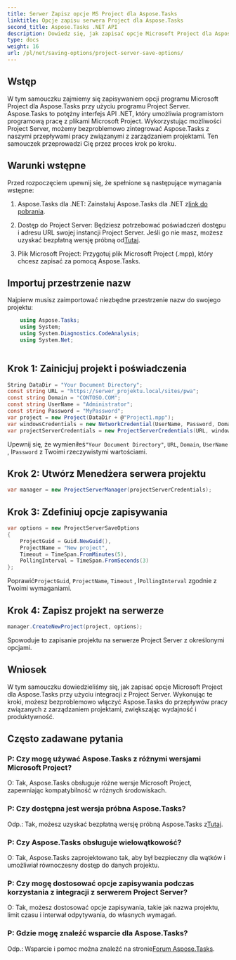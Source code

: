 ```yaml
---
title: Serwer Zapisz opcje MS Project dla Aspose.Tasks
linktitle: Opcje zapisu serwera Project dla Aspose.Tasks
second_title: Aspose.Tasks .NET API
description: Dowiedz się, jak zapisać opcje Microsoft Project dla Aspose.Tasks przy użyciu integracji z Project Server. Usprawnij przepływ pracy w zarządzaniu projektami.
type: docs
weight: 16
url: /pl/net/saving-options/project-server-save-options/
---
```

## Wstęp
W tym samouczku zajmiemy się zapisywaniem opcji programu Microsoft Project dla Aspose.Tasks przy użyciu programu Project Server. Aspose.Tasks to potężny interfejs API .NET, który umożliwia programistom programową pracę z plikami Microsoft Project. Wykorzystując możliwości Project Server, możemy bezproblemowo zintegrować Aspose.Tasks z naszymi przepływami pracy związanymi z zarządzaniem projektami. Ten samouczek przeprowadzi Cię przez proces krok po kroku.
## Warunki wstępne
Przed rozpoczęciem upewnij się, że spełnione są następujące wymagania wstępne:
1.  Aspose.Tasks dla .NET: Zainstaluj Aspose.Tasks dla .NET z[link do pobrania](https://releases.aspose.com/tasks/net/).
   
2. Dostęp do Project Server: Będziesz potrzebować poświadczeń dostępu i adresu URL swojej instancji Project Server. Jeśli go nie masz, możesz uzyskać bezpłatną wersję próbną od[Tutaj](https://releases.aspose.com/).
3. Plik Microsoft Project: Przygotuj plik Microsoft Project (.mpp), który chcesz zapisać za pomocą Aspose.Tasks.

## Importuj przestrzenie nazw
Najpierw musisz zaimportować niezbędne przestrzenie nazw do swojego projektu:
```csharp
    using Aspose.Tasks;
    using System;
    using System.Diagnostics.CodeAnalysis;
    using System.Net;
    
```
## Krok 1: Zainicjuj projekt i poświadczenia
```csharp
String DataDir = "Your Document Directory";
const string URL = "https://serwer_projektu.local/sites/pwa";
const string Domain = "CONTOSO.COM";
const string UserName = "Administrator";
const string Password = "MyPassword";
var project = new Project(DataDir + @"Project1.mpp");
var windowsCredentials = new NetworkCredential(UserName, Password, Domain);
var projectServerCredentials = new ProjectServerCredentials(URL, windowsCredentials);
```
 Upewnij się, że wymieniłeś`"Your Document Directory"`, `URL`, `Domain`, `UserName` , I`Password` z Twoimi rzeczywistymi wartościami.
## Krok 2: Utwórz Menedżera serwera projektu
```csharp
var manager = new ProjectServerManager(projectServerCredentials);
```
## Krok 3: Zdefiniuj opcje zapisywania
```csharp
var options = new ProjectServerSaveOptions
{
    ProjectGuid = Guid.NewGuid(),
    ProjectName = "New project",
    Timeout = TimeSpan.FromMinutes(5),
    PollingInterval = TimeSpan.FromSeconds(3)
};
```
 Poprawić`ProjectGuid`, `ProjectName`, `Timeout` , I`PollingInterval` zgodnie z Twoimi wymaganiami.
## Krok 4: Zapisz projekt na serwerze
```csharp
manager.CreateNewProject(project, options);
```
Spowoduje to zapisanie projektu na serwerze Project Server z określonymi opcjami.

## Wniosek
W tym samouczku dowiedzieliśmy się, jak zapisać opcje Microsoft Project dla Aspose.Tasks przy użyciu integracji z Project Server. Wykonując te kroki, możesz bezproblemowo włączyć Aspose.Tasks do przepływów pracy związanych z zarządzaniem projektami, zwiększając wydajność i produktywność.
## Często zadawane pytania
### P: Czy mogę używać Aspose.Tasks z różnymi wersjami Microsoft Project?
O: Tak, Aspose.Tasks obsługuje różne wersje Microsoft Project, zapewniając kompatybilność w różnych środowiskach.
### P: Czy dostępna jest wersja próbna Aspose.Tasks?
 Odp.: Tak, możesz uzyskać bezpłatną wersję próbną Aspose.Tasks z[Tutaj](https://releases.aspose.com/).
### P: Czy Aspose.Tasks obsługuje wielowątkowość?
O: Tak, Aspose.Tasks zaprojektowano tak, aby był bezpieczny dla wątków i umożliwiał równoczesny dostęp do danych projektu.
### P: Czy mogę dostosować opcje zapisywania podczas korzystania z integracji z serwerem Project Server?
O: Tak, możesz dostosować opcje zapisywania, takie jak nazwa projektu, limit czasu i interwał odpytywania, do własnych wymagań.
### P: Gdzie mogę znaleźć wsparcie dla Aspose.Tasks?
 Odp.: Wsparcie i pomoc można znaleźć na stronie[Forum Aspose.Tasks](https://forum.aspose.com/c/tasks/15).